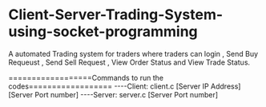 # Client-Server-Trading-System-using-socket-programming
A automated Trading system for traders where traders can login , Send Buy Requeust , Send Sell
Request , View Order Status and View Trade Status.

==================Commands to run the codes==================
----Client:  client.c [Server IP Address]  [Server Port number] 
----Server:  server.c [Server Port number]



